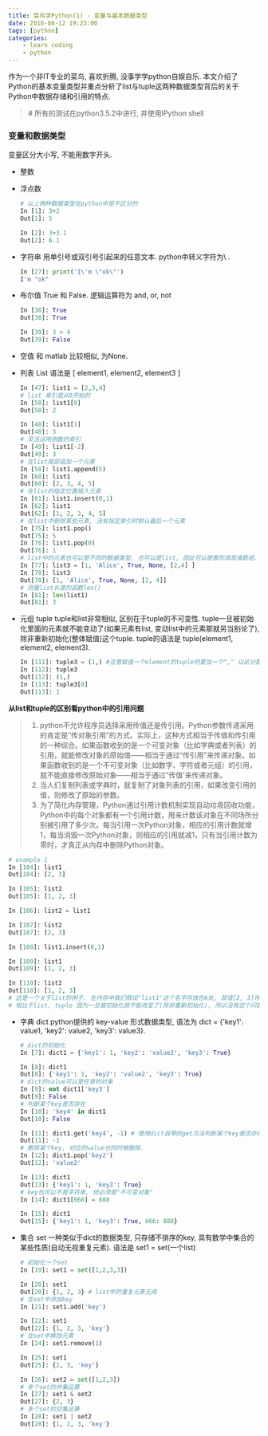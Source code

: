```yaml
---
title: 菜鸟学Python(1) - 变量与基本数据类型
date: 2016-08-12 19:23:00
tags: [python]
categories: 
    - learn coding
    - python
---
```


作为一个非IT专业的菜鸟, 喜欢折腾, 没事学学python自娱自乐. 本文介绍了Python的基本变量类型并重点分析了list与tuple这两种数据类型背后的关于Python中数据存储和引用的特点.
<!-- more -->

> \# 所有的测试在python3.5.2中进行, 并使用IPython shell


### 变量和数据类型
变量区分大小写, 不能用数字开头.

- 整数
- 浮点数
    ```python
    # 以上两种数据类型在python中是不区分的
    In [1]: 3+2
    Out[1]: 5

    In [2]: 3+3.1
    Out[2]: 6.1
    ```
- 字符串
    用单引号或双引号引起来的任意文本. python中转义字符为\ .

    ```python
    In [27]: print('I\'m \"ok\"')
    I'm "ok"
    ```
- 布尔值
    True 和 False. 逻辑运算符为 and, or, not

    ```python
    In [38]: True
    Out[38]: True

    In [39]: 3 > 4
    Out[39]: False
    ```

- 空值
    和 matlab 比较相似, 为None.

- 列表 List
    语法是 [ element1, element2, element3 ]

    ```python
    In [47]: list1 = [2,3,4]
    # list 索引是从0开始的
    In [50]: list1[0]
    Out[50]: 2
    
    In [48]: list1[1]
    Out[48]: 3
    # 灵活运用倒数的索引
    In [49]: list1[-2]
    Out[49]: 3
    # 在list尾部追加一个元素
    In [58]: list1.append(5)
    In [60]: list1
    Out[60]: [2, 3, 4, 5]
    # 在list的指定位置插入元素
    In [61]: list1.insert(0,1)
    In [62]: list1
    Out[62]: [1, 2, 3, 4, 5]
    # 在list中删除某些元素, 没有指定索引时默认最后一个元素
    In [75]: list1.pop()
    Out[75]: 5
    In [76]: list1.pop(0)
    Out[76]: 1
    # list中的元素也可以是不同的数据类型, 也可以是list, 因此可以嵌套形成高维数组.
    In [77]: list3 = [1, 'Alice', True, None, [2,4] ]
    In [78]: list3
    Out[78]: [1, 'Alice', True, None, [2, 4]]
    # 测量list长度的函数len()
    In [81]: len(list1)
    Out[81]: 3
    ```
    
- 元组 tuple
    tuple和list非常相似, 区别在于tuple的不可变性. tuple一旦被初始化里面的元素就不能变动了(如果元素有list, 变动list中的元素那就另当别论了), 除非重新初始化(整体赋值)这个tuple. tuple的语法是 tuple(element1, element2, element3).

    ```python
    In [111]: tuple3 = (1,) #注意赋值一个element的tuple时要加一个"," 以区分数学运算中的小括号
    In [112]: tuple3
    Out[112]: (1,)
    In [113]: tuple3[0]
    Out[113]: 1
    ```
    
**从list和tuple的区别看python中的引用问题**
>1. python不允许程序员选择采用传值还是传引用。Python参数传递采用的肯定是“传对象引用”的方式。实际上，这种方式相当于传值和传引用的一种综合。如果函数收到的是一个可变对象（比如字典或者列表）的引用，就能修改对象的原始值——相当于通过“传引用”来传递对象。如果函数收到的是一个不可变对象（比如数字、字符或者元组）的引用，就不能直接修改原始对象——相当于通过“传值'来传递对象。
>2. 当人们复制列表或字典时，就复制了对象列表的引用，如果改变引用的值，则修改了原始的参数。
>3. 为了简化内存管理，Python通过引用计数机制实现自动垃圾回收功能，Python中的每个对象都有一个引用计数，用来计数该对象在不同场所分别被引用了多少次。每当引用一次Python对象，相应的引用计数就增1，每当消毁一次Python对象，则相应的引用就减1，只有当引用计数为零时，才真正从内存中删除Python对象。

```python
# example 1
In [104]: list1
Out[104]: [2, 3]

In [105]: list2
Out[105]: [1, 2, 3]

In [106]: list2 = list1

In [107]: list2
Out[107]: [2, 3]

In [108]: list1.insert(0,1)

In [109]: list1
Out[109]: [1, 2, 3]

In [110]: list2
Out[110]: [1, 2, 3]
# 这是一个关于list的例子. 在内存中我们假设"list1"这个名字存放在A处, 其值[2, 3]存放在B处, "list2"这个名字存放在C处, 其值[1, 2, 3]存放在D处. 开始时 A-->B C-->D, list2 = list1 相当于C-->B, 这时A和C同时指向了B. 当使用.insert操纵A时, 改变了B, 所以在调用C时, C的值发生了变化.
# 相比于list, tuple 因为一旦被初始化就不能改变了(除非重新初始化), 所以没有这个问题.
```
- 字典 dict
python提供的 key-value 形式数据类型, 语法为 dict = {'key1': value1, 'key2': value2, 'key3': value3}. 

    ```python
    # dict的初始化
    In [7]: dict1 = {'key1': 1, 'key2': 'value2', 'key3': True}

    In [8]: dict1
    Out[8]: {'key1': 1, 'key2': 'value2', 'key3': True}
    # dict的value可以是任意的对象
    In [9]: not dict1['key3']
    Out[9]: False
    # 判断某个key是否存在
    In [10]: 'key4' in dict1
    Out[10]: False
    
    In [11]: dict1.get('key4', -1) # 使用dict自带的get方法判断某个key是否存在, 如果存在就返回对应的value, 如果不存在就返回指定的值(这里是 -1)
    Out[11]: -1
    # 删除某个key, 对应的value也同时被删除.
    In [12]: dict1.pop('key2')
    Out[12]: 'value2'

    In [13]: dict1
    Out[13]: {'key1': 1, 'key3': True}
    # key也可以不是字符串, 但必须是"不可变对象"
    In [14]: dict1[666] = 888 

    In [15]: dict1
    Out[15]: {'key1': 1, 'key3': True, 666: 888}
    ```

- 集合 set
一种类似于dict的数据类型, 只存储不排序的key, 具有数学中集合的某些性质(自动无视重复元素). 语法是 set1 = set(一个list) 

    ```python
    # 初始化一个set
    In [19]: set1 = set([1,2,3,3])

    In [20]: set1
    Out[20]: {1, 2, 3} # list中的重复元素无用
    # 在set中添加key
    In [21]: set1.add('key')

    In [22]: set1
    Out[22]: {1, 2, 3, 'key'}
    # 在set中移除元素
    In [24]: set1.remove(1)

    In [25]: set1
    Out[25]: {2, 3, 'key'}

    In [26]: set2 = set([1,2,3])
    # 多个set的并集运算
    In [27]: set1 & set2
    Out[27]: {2, 3}
    # 多个set的交集运算
    In [28]: set1 | set2
    Out[28]: {1, 2, 3, 'key'}
    ```
